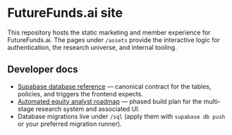 # FutureFunds.ai site

This repository hosts the static marketing and member experience for FutureFunds.ai. The
pages under `/assets` provide the interactive logic for authentication, the research
universe, and internal tooling.

## Developer docs

- [Supabase database reference](docs/supabase-schema.md) — canonical contract for the
  tables, policies, and triggers the frontend expects.
- [Automated equity analyst roadmap](docs/equity-analyst-roadmap.md) — phased build plan for the
  multi-stage research system and associated UI.
- Database migrations live under `/sql` (apply them with `supabase db push` or your preferred
  migration runner).
